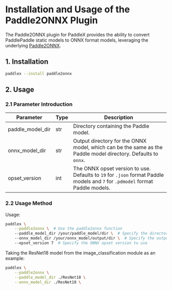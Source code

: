 # Installation and Usage of the Paddle2ONNX Plugin

The Paddle2ONNX plugin for PaddleX provides the ability to convert PaddlePaddle static models to ONNX format models, leveraging the underlying [Paddle2ONNX](https://github.com/PaddlePaddle/Paddle2ONNX).

## 1. Installation

```bash
paddlex --install paddle2onnx
```

## 2. Usage

### 2.1 Parameter Introduction

<table>
    <thead>
        <tr>
            <th>Parameter</th>
            <th>Type</th>
            <th>Description</th>
        </tr>
    </thead>
    <tbody>
        <tr>
            <td>paddle_model_dir</td>
            <td>str</td>
            <td>Directory containing the Paddle model.</td>
        </tr>
        <tr>
            <td>onnx_model_dir</td>
            <td>str</td>
            <td>Output directory for the ONNX model, which can be the same as the Paddle model directory. Defaults to <code>onnx</code>.</td>
        </tr>
        <tr>
            <td>opset_version</td>
            <td>int</td>
            <td>The ONNX opset version to use. Defaults to <code>19</code> for <code>.json</code> format Paddle models and <code>7</code> for <code>.pdmodel</code> format Paddle models.</td>
        </tr>
    </tbody>
</table>

### 2.2 Usage Method

Usage:

```bash
paddlex \
    --paddle2onnx \  # Use the paddle2onnx function
    --paddle_model_dir /your/paddle_model/dir \  # Specify the directory where the Paddle model is located
    --onnx_model_dir /your/onnx_model/output/dir \  # Specify the output directory for the converted ONNX model
    --opset_version 7  # Specify the ONNX opset version to use
```

Taking the ResNet18 model from the image_classification module as an example:

```bash
paddlex \
    --paddle2onnx \
    --paddle_model_dir ./ResNet18 \
    --onnx_model_dir ./ResNet18 \
```
